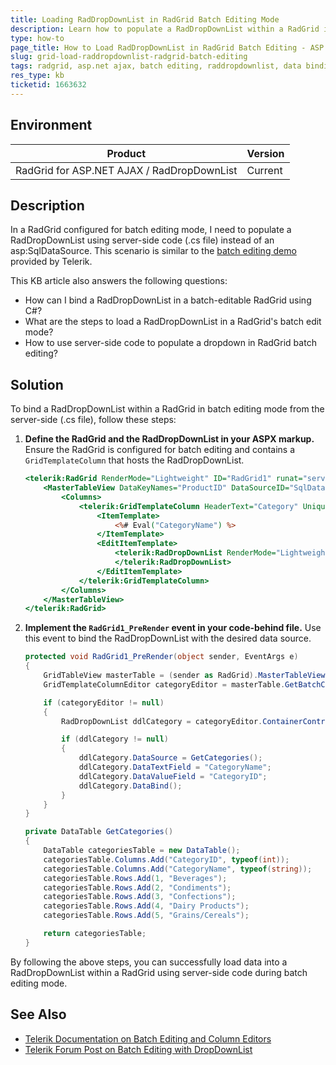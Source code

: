 ```yaml
---
title: Loading RadDropDownList in RadGrid Batch Editing Mode
description: Learn how to populate a RadDropDownList within a RadGrid in batch editing mode using server-side code in ASP.NET AJAX.
type: how-to
page_title: How to Load RadDropDownList in RadGrid Batch Editing - ASP.NET AJAX
slug: grid-load-raddropdownlist-radgrid-batch-editing
tags: radgrid, asp.net ajax, batch editing, raddropdownlist, data binding, server-side
res_type: kb
ticketid: 1663632
---
```


## Environment

| Product | Version |
| --- | --- |
| RadGrid for ASP.NET AJAX / RadDropDownList | Current |

## Description

In a RadGrid configured for batch editing mode, I need to populate a RadDropDownList using server-side code (.cs file) instead of an asp:SqlDataSource. This scenario is similar to the [batch editing demo](https://demos.telerik.com/aspnet-ajax/grid/examples/data-editing/batch-editing/defaultcs.aspx) provided by Telerik.

This KB article also answers the following questions:
- How can I bind a RadDropDownList in a batch-editable RadGrid using C#?
- What are the steps to load a RadDropDownList in a RadGrid's batch edit mode?
- How to use server-side code to populate a dropdown in RadGrid batch editing?

## Solution

To bind a RadDropDownList within a RadGrid in batch editing mode from the server-side (.cs file), follow these steps:

1. **Define the RadGrid and the RadDropDownList in your ASPX markup.** Ensure the RadGrid is configured for batch editing and contains a `GridTemplateColumn` that hosts the RadDropDownList.

    ```asp
    <telerik:RadGrid RenderMode="Lightweight" ID="RadGrid1" runat="server" AllowAutomaticDeletes="True" AllowAutomaticInserts="True" PageSize="10" OnPreRender="RadGrid1_PreRender" AllowAutomaticUpdates="True" AllowPaging="True" EditMode="Batch" DataSourceID="SqlDataSource1">
        <MasterTableView DataKeyNames="ProductID" DataSourceID="SqlDataSource1" EditMode="Batch">
            <Columns>
                <telerik:GridTemplateColumn HeaderText="Category" UniqueName="CategoryID" DataField="CategoryID">
                    <ItemTemplate>
                        <%# Eval("CategoryName") %>
                    </ItemTemplate>
                    <EditItemTemplate>
                        <telerik:RadDropDownList RenderMode="Lightweight" ID="CategoryIDDropDown" runat="server" DataTextField="CategoryName" DataValueField="CategoryID">
                        </telerik:RadDropDownList>
                    </EditItemTemplate>
                </telerik:GridTemplateColumn>
            </Columns>
        </MasterTableView>
    </telerik:RadGrid>
    ```

2. **Implement the `RadGrid1_PreRender` event in your code-behind file.** Use this event to bind the RadDropDownList with the desired data source.

    ```csharp
    protected void RadGrid1_PreRender(object sender, EventArgs e)
    {
        GridTableView masterTable = (sender as RadGrid).MasterTableView;
        GridTemplateColumnEditor categoryEditor = masterTable.GetBatchColumnEditor("CategoryID") as GridTemplateColumnEditor;

        if (categoryEditor != null)
        {
            RadDropDownList ddlCategory = categoryEditor.ContainerControl.FindControl("CategoryIDDropDown") as RadDropDownList;

            if (ddlCategory != null)
            {
                ddlCategory.DataSource = GetCategories();
                ddlCategory.DataTextField = "CategoryName";
                ddlCategory.DataValueField = "CategoryID";
                ddlCategory.DataBind();
            }
        }
    }

    private DataTable GetCategories()
    {
        DataTable categoriesTable = new DataTable();
        categoriesTable.Columns.Add("CategoryID", typeof(int));
        categoriesTable.Columns.Add("CategoryName", typeof(string));
        categoriesTable.Rows.Add(1, "Beverages");
        categoriesTable.Rows.Add(2, "Condiments");
        categoriesTable.Rows.Add(3, "Confections");
        categoriesTable.Rows.Add(4, "Dairy Products");
        categoriesTable.Rows.Add(5, "Grains/Cereals");

        return categoriesTable;
    }
    ```

By following the above steps, you can successfully load data into a RadDropDownList within a RadGrid using server-side code during batch editing mode.

## See Also

- [Telerik Documentation on Batch Editing and Column Editors](https://docs.telerik.com/devtools/aspnet-ajax/controls/grid/data-editing/edit-mode/batch-editing/server-side-api#column-editors)
- [Telerik Forum Post on Batch Editing with DropDownList](https://www.telerik.com/forums/radgrid---batch-edit---drop-down-list#3830452)
